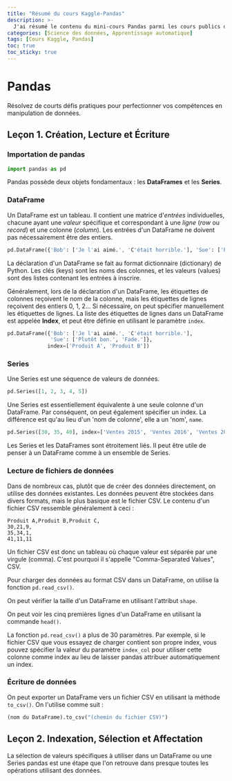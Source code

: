 ```yaml
---
title: "Résumé du cours Kaggle-Pandas"
description: >-
  J'ai résumé le contenu du mini-cours Pandas parmi les cours publics de Kaggle.
categories: [Science des données, Apprentissage automatique]
tags: [Cours Kaggle, Pandas]
toc: true
toc_sticky: true
---
```


# Pandas
Résolvez de courts défis pratiques pour perfectionner vos compétences en manipulation de données.

## Leçon 1. Création, Lecture et Écriture
### Importation de pandas
```python
import pandas as pd
```
Pandas possède deux objets fondamentaux : les **DataFrames** et les **Series**.

### DataFrame
Un DataFrame est un tableau. Il contient une matrice d'*entrées* individuelles, chacune ayant une *valeur* spécifique et correspondant à une *ligne* (*row* ou *record*) et une colonne (*column*). Les entrées d'un DataFrame ne doivent pas nécessairement être des entiers.
```python
pd.DataFrame({'Bob': ['Je l'ai aimé.', 'C'était horrible.'], 'Sue': ['Plutôt bon.', 'Fade.']})
```
La déclaration d'un DataFrame se fait au format dictionnaire (dictionary) de Python. Les clés (keys) sont les noms des colonnes, et les valeurs (values) sont des listes contenant les entrées à inscrire.

Généralement, lors de la déclaration d'un DataFrame, les étiquettes de colonnes reçoivent le nom de la colonne, mais les étiquettes de lignes reçoivent des entiers 0, 1, 2... Si nécessaire, on peut spécifier manuellement les étiquettes de lignes. La liste des étiquettes de lignes dans un DataFrame est appelée **Index**, et peut être définie en utilisant le paramètre ```index```.
```python
pd.DataFrame({'Bob': ['Je l'ai aimé.', 'C'était horrible.'], 
              'Sue': ['Plutôt bon.', 'Fade.']},
             index=['Produit A', 'Produit B'])
```

### Series
Une Series est une séquence de valeurs de données.
```python
pd.Series([1, 2, 3, 4, 5])
```
Une Series est essentiellement équivalente à une seule colonne d'un DataFrame. Par conséquent, on peut également spécifier un index. La différence est qu'au lieu d'un 'nom de colonne', elle a un 'nom', ```name```.
```python
pd.Series([30, 35, 40], index=['Ventes 2015', 'Ventes 2016', 'Ventes 2017'], name='Produit A')
```
Les Series et les DataFrames sont étroitement liés. Il peut être utile de penser à un DataFrame comme à un ensemble de Series.

### Lecture de fichiers de données
Dans de nombreux cas, plutôt que de créer des données directement, on utilise des données existantes. Les données peuvent être stockées dans divers formats, mais le plus basique est le fichier CSV. Le contenu d'un fichier CSV ressemble généralement à ceci :
```
Produit A,Produit B,Produit C,
30,21,9,
35,34,1,
41,11,11
```
Un fichier CSV est donc un tableau où chaque valeur est séparée par une virgule (comma). C'est pourquoi il s'appelle "Comma-Separated Values", CSV.

Pour charger des données au format CSV dans un DataFrame, on utilise la fonction ```pd.read_csv()```.

On peut vérifier la taille d'un DataFrame en utilisant l'attribut ```shape```.

On peut voir les cinq premières lignes d'un DataFrame en utilisant la commande ```head()```.

La fonction ```pd.read_csv()``` a plus de 30 paramètres. Par exemple, si le fichier CSV que vous essayez de charger contient son propre index, vous pouvez spécifier la valeur du paramètre ```index_col``` pour utiliser cette colonne comme index au lieu de laisser pandas attribuer automatiquement un index.

### Écriture de données
On peut exporter un DataFrame vers un fichier CSV en utilisant la méthode ```to_csv()```. On l'utilise comme suit :
```python
(nom du DataFrame).to_csv("(chemin du fichier CSV)")
```

## Leçon 2. Indexation, Sélection et Affectation
La sélection de valeurs spécifiques à utiliser dans un DataFrame ou une Series pandas est une étape que l'on retrouve dans presque toutes les opérations utilisant des données.
